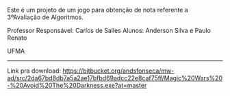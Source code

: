 Este é um projeto de um jogo para obtenção de nota referente a 3ºAvaliação de Algoritmos.

Professor Responsável: Carlos de Salles
Alunos: Anderson Silva e Paulo Renato

UFMA

--------------------------------------------------------------

Link pra download: https://bitbucket.org/andsfonseca/mw-ad/src/2da67bd8db7a5a2ae17bfbd69adcc22e8caf75ff/Magic%20Wars%20-%20Avoid%20The%20Darkness.exe?at=master
